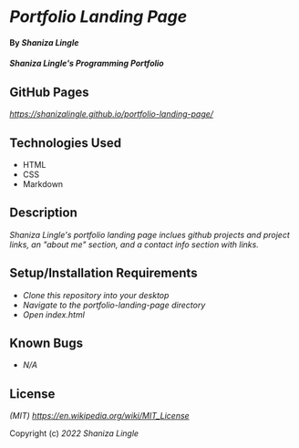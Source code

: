 # _Portfolio Landing Page_

#### By _Shaniza Lingle_

#### _Shaniza Lingle's Programming Portfolio_

## GitHub Pages
_https://shanizalingle.github.io/portfolio-landing-page/_

## Technologies Used

* HTML
* CSS
* Markdown

## Description

_Shaniza Lingle's portfolio landing page inclues github projects and project links, an "about me" section, and a contact info section with links._

## Setup/Installation Requirements
* _Clone this repository into your desktop_
* _Navigate to the portfolio-landing-page directory_
* _Open index.html_

## Known Bugs

* _N/A_

## License

_(MIT) https://en.wikipedia.org/wiki/MIT_License_

Copyright (c) _2022_ _Shaniza Lingle_